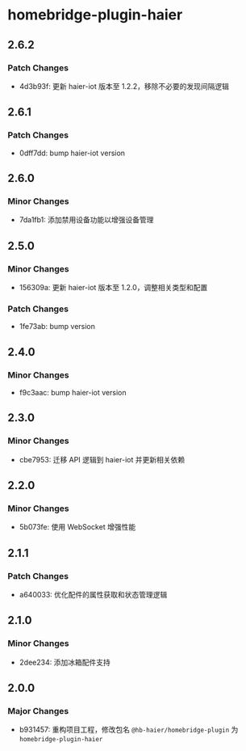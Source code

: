 # homebridge-plugin-haier

## 2.6.2

### Patch Changes

- 4d3b93f: 更新 haier-iot 版本至 1.2.2，移除不必要的发现间隔逻辑

## 2.6.1

### Patch Changes

- 0dff7dd: bump haier-iot version

## 2.6.0

### Minor Changes

- 7da1fb1: 添加禁用设备功能以增强设备管理

## 2.5.0

### Minor Changes

- 156309a: 更新 haier-iot 版本至 1.2.0，调整相关类型和配置

### Patch Changes

- 1fe73ab: bump version

## 2.4.0

### Minor Changes

- f9c3aac: bump haier-iot version

## 2.3.0

### Minor Changes

- cbe7953: 迁移 API 逻辑到 haier-iot 并更新相关依赖

## 2.2.0

### Minor Changes

- 5b073fe: 使用 WebSocket 增强性能

## 2.1.1

### Patch Changes

- a640033: 优化配件的属性获取和状态管理逻辑

## 2.1.0

### Minor Changes

- 2dee234: 添加冰箱配件支持

## 2.0.0

### Major Changes

- b931457: 重构项目工程，修改包名 `@hb-haier/homebridge-plugin` 为 `homebridge-plugin-haier`
